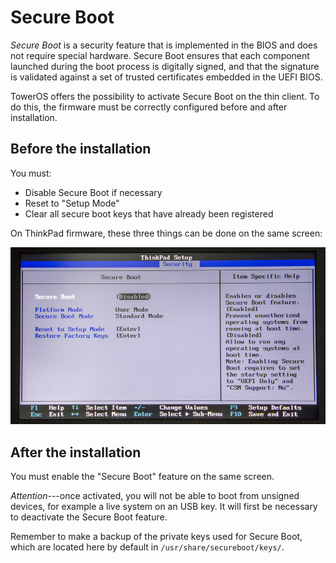 # Secure Boot

*Secure Boot* is a security feature that is implemented in the BIOS and does not require special hardware. Secure Boot ensures that each component launched during the boot process is digitally signed, and that the signature is validated against a set of trusted certificates embedded in the UEFI BIOS.

TowerOS offers the possibility to activate Secure Boot on the thin client. To do this, the firmware must be correctly configured before and after installation.

## Before the installation

You must:

- Disable Secure Boot if necessary
- Reset to "Setup Mode"
- Clear all secure boot keys that have already been registered

On ThinkPad firmware, these three things can be done on the same screen:

![alt text](./img/thinkpad-secure-boot.jpg)

## After the installation

You must enable the "Secure Boot" feature on the same screen.

*Attention*---once activated, you will not be able to boot from unsigned devices, for example a live system on an USB key. It will first be necessary to deactivate the Secure Boot feature.

Remember to make a backup of the private keys used for Secure Boot, which are located here by default in `/usr/share/secureboot/keys/`.
